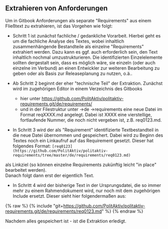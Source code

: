 
## Extrahieren von Anforderungen

Um in Gitbook Anforderungen als separate "Requirements" aus einem Fließtext zu extrahieren, ist das Vorgehen wie folgt:

* Schritt 1 ist zunächst fachliche / gedankliche Vorarbeit. 
Hierbei geht es um die fachliche Analyse des Textes, wobei inhaltlich zusammenhängende Bestandteile als einzelne "Requirements" extrahiert werden.
Dazu kann es ggf. auch erforderlich sein, den Text inhaltlich nochmal umzustrukturieren. Die identifizierten Einzelelemente sollten dergestalt sein, dass es möglich wäre, sie einzeln (oder auch einzelne im Verbund) an einen Entwickler zur weiteren Bearbeitung zu geben oder als Basis zur Releaseplanung zu nutzen, o.ä..

* Ab Schritt 2 beginnt der eher "technische Teil" der Extraktion. 
Zunächst wird im zugehörigen Editor in einem Verzeichnis des Gitbooks
  - hier unter https://github.com/PolitAktiv/politaktiv-requirements.git/de/requirements/
  - und in der Filestruktur unter ->de ->requirements
eine neue Datei im Format reqXXXX.md angelegt.
Dabei ist XXXX eine vierstellige, fortlaufende Nummer, die noch nicht vergeben ist, z.B. req0123.md.

* In Schritt 3 wird der als "Requirement" identifizierte Textbestandteil in die neue Datei übernommen und gespeichert.
Dabei wird zu Beginn des Textes noch ein Linkaufruf auf das Requirement gesetzt. Dieser hat folgendes Format: `[req0123](https://github.com/PolitAktiv/politaktiv-requirements/tree/master/de/requirements/req0123.md)` 

als Linkziel (so können einzelne Requirements zukünftig leicht "in place" bearbeitet werden).  
Danach folgt dann erst der eigentlich Text.

* In Schritt 4 wird der bisherige Text in der Ursprungsdatei, die so immer mehr zu einem Rahmendokument wird, nur noch mit dem zugehörigen Include ersetzt.
Dieser sieht hier folgendermaßen aus: 

{% raw %}
{% include "git+https://github.com/PolitAktiv/politaktiv-requirements.git/de/requirements/req0123.md" %}
{% endraw %}

Nachdem alles gespeichert ist - ist die Extraktion erledigt.